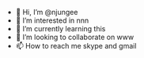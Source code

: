- 👋 Hi, I’m @njungee
- 👀 I’m interested in nnn
- 🌱 I’m currently learning this
- 💞️ I’m looking to collaborate on www
- 📫 How to reach me skype and gmail

<!---
njungee/njungee is a ✨ special ✨ repository because its `README.md` (this file) appears on your GitHub profile.
You can click the Preview link to take a look at your changes.
--->
